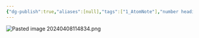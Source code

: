 ```yaml
---
{"dg-publish":true,"aliases":[null],"tags":["1_AtomNote"],"number headings":"auto, first-level 1, max 6, A.1.","Created-Date":"2024-04-08 11:47:48","Modified-Date":"2024-04-18 11:53:21","permalink":"/A01_Lessons/Ab04_操作系统/银行家算法/","dgPassFrontmatter":true}
---
```





![Pasted image 20240408114834.png](/img/user/Z02_ObFiles/Attachments/Pasted%20image%2020240408114834.png)


